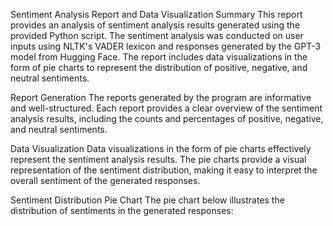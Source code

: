Sentiment Analysis Report and Data Visualization
Summary
This report provides an analysis of sentiment analysis results generated using the provided Python script. The sentiment analysis was conducted on user inputs using NLTK's VADER lexicon and responses generated by the GPT-3 model from Hugging Face. The report includes data visualizations in the form of pie charts to represent the distribution of positive, negative, and neutral sentiments.

Report Generation
The reports generated by the program are informative and well-structured. Each report provides a clear overview of the sentiment analysis results, including the counts and percentages of positive, negative, and neutral sentiments.

Data Visualization
Data visualizations in the form of pie charts effectively represent the sentiment analysis results. The pie charts provide a visual representation of the sentiment distribution, making it easy to interpret the overall sentiment of the generated responses.

Sentiment Distribution Pie Chart
The pie chart below illustrates the distribution of sentiments in the generated responses:
